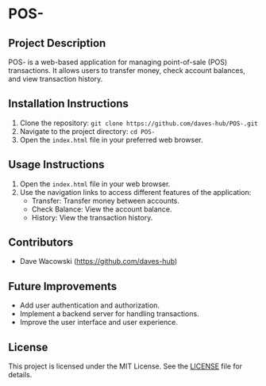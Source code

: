 # POS-

## Project Description
POS- is a web-based application for managing point-of-sale (POS) transactions. It allows users to transfer money, check account balances, and view transaction history.

## Installation Instructions
1. Clone the repository: `git clone https://github.com/daves-hub/POS-.git`
2. Navigate to the project directory: `cd POS-`
3. Open the `index.html` file in your preferred web browser.

## Usage Instructions
1. Open the `index.html` file in your web browser.
2. Use the navigation links to access different features of the application:
   - Transfer: Transfer money between accounts.
   - Check Balance: View the account balance.
   - History: View the transaction history.

## Contributors
- Dave Wacowski (https://github.com/daves-hub)

## Future Improvements
- Add user authentication and authorization.
- Implement a backend server for handling transactions.
- Improve the user interface and user experience.

## License
This project is licensed under the MIT License. See the [LICENSE](LICENSE) file for details.
